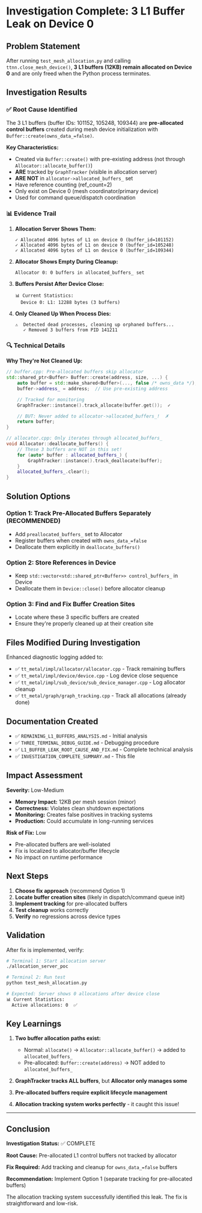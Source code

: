 # Investigation Complete: 3 L1 Buffer Leak on Device 0

## Problem Statement
After running `test_mesh_allocation.py` and calling `ttnn.close_mesh_device()`, **3 L1 buffers (12KB) remain allocated on Device 0** and are only freed when the Python process terminates.

## Investigation Results

### ✅ Root Cause Identified

The 3 L1 buffers (buffer IDs: 101152, 105248, 109344) are **pre-allocated control buffers** created during mesh device initialization with `Buffer::create(owns_data_=false)`.

**Key Characteristics:**
- Created via `Buffer::create()` with pre-existing address (not through `Allocator::allocate_buffer()`)
- **ARE** tracked by `GraphTracker` (visible in allocation server)
- **ARE NOT** in `allocator->allocated_buffers_` set
- Have reference counting (ref_count=2)
- Only exist on Device 0 (mesh coordinator/primary device)
- Used for command queue/dispatch coordination

### 📊 Evidence Trail

1. **Allocation Server Shows Them:**
   ```
   ✓ Allocated 4096 bytes of L1 on device 0 (buffer_id=101152)
   ✓ Allocated 4096 bytes of L1 on device 0 (buffer_id=105248)
   ✓ Allocated 4096 bytes of L1 on device 0 (buffer_id=109344)
   ```

2. **Allocator Shows Empty During Cleanup:**
   ```
   Allocator 0: 0 buffers in allocated_buffers_ set
   ```

3. **Buffers Persist After Device Close:**
   ```
   📊 Current Statistics:
     Device 0: L1: 12288 bytes (3 buffers)
   ```

4. **Only Cleaned Up When Process Dies:**
   ```
   ⚠️  Detected dead processes, cleaning up orphaned buffers...
      ✓ Removed 3 buffers from PID 141211
   ```

### 🔍 Technical Details

**Why They're Not Cleaned Up:**

```cpp
// buffer.cpp: Pre-allocated buffers skip allocator
std::shared_ptr<Buffer> Buffer::create(address, size, ...) {
    auto buffer = std::make_shared<Buffer>(..., false /* owns_data */);
    buffer->address_ = address;  // Use pre-existing address

    // Tracked for monitoring
    GraphTracker::instance().track_allocate(buffer.get());  ✓

    // BUT: Never added to allocator->allocated_buffers_!  ✗
    return buffer;
}

// allocator.cpp: Only iterates through allocated_buffers_
void Allocator::deallocate_buffers() {
    // These 3 buffers are NOT in this set!
    for (auto* buffer : allocated_buffers_) {
        GraphTracker::instance().track_deallocate(buffer);
    }
    allocated_buffers_.clear();
}
```

## Solution Options

### Option 1: Track Pre-Allocated Buffers Separately (RECOMMENDED)
- Add `preallocated_buffers_` set to Allocator
- Register buffers when created with `owns_data_=false`
- Deallocate them explicitly in `deallocate_buffers()`

### Option 2: Store References in Device
- Keep `std::vector<std::shared_ptr<Buffer>> control_buffers_` in Device
- Deallocate them in `Device::close()` before allocator cleanup

### Option 3: Find and Fix Buffer Creation Sites
- Locate where these 3 specific buffers are created
- Ensure they're properly cleaned up at their creation site

## Files Modified During Investigation

Enhanced diagnostic logging added to:
- ✅ `tt_metal/impl/allocator/allocator.cpp` - Track remaining buffers
- ✅ `tt_metal/impl/device/device.cpp` - Log device close sequence
- ✅ `tt_metal/impl/sub_device/sub_device_manager.cpp` - Log allocator cleanup
- ✅ `tt_metal/graph/graph_tracking.cpp` - Track all allocations (already done)

## Documentation Created

- ✅ `REMAINING_L1_BUFFERS_ANALYSIS.md` - Initial analysis
- ✅ `THREE_TERMINAL_DEBUG_GUIDE.md` - Debugging procedure
- ✅ `L1_BUFFER_LEAK_ROOT_CAUSE_AND_FIX.md` - Complete technical analysis
- ✅ `INVESTIGATION_COMPLETE_SUMMARY.md` - This file

## Impact Assessment

**Severity:** Low-Medium
- **Memory Impact:** 12KB per mesh session (minor)
- **Correctness:** Violates clean shutdown expectations
- **Monitoring:** Creates false positives in tracking systems
- **Production:** Could accumulate in long-running services

**Risk of Fix:** Low
- Pre-allocated buffers are well-isolated
- Fix is localized to allocator/buffer lifecycle
- No impact on runtime performance

## Next Steps

1. **Choose fix approach** (recommend Option 1)
2. **Locate buffer creation sites** (likely in dispatch/command queue init)
3. **Implement tracking** for pre-allocated buffers
4. **Test cleanup** works correctly
5. **Verify** no regressions across device types

## Validation

After fix is implemented, verify:
```bash
# Terminal 1: Start allocation server
./allocation_server_poc

# Terminal 2: Run test
python test_mesh_allocation.py

# Expected: Server shows 0 allocations after device close
📊 Current Statistics:
  Active allocations: 0  ✅
```

## Key Learnings

1. **Two buffer allocation paths exist:**
   - Normal: `allocate()` → `Allocator::allocate_buffer()` → added to `allocated_buffers_`
   - Pre-allocated: `Buffer::create(address)` → NOT added to `allocated_buffers_`

2. **GraphTracker tracks ALL buffers**, but **Allocator only manages some**

3. **Pre-allocated buffers require explicit lifecycle management**

4. **Allocation tracking system works perfectly** - it caught this issue!

---

## Conclusion

**Investigation Status:** ✅ COMPLETE

**Root Cause:** Pre-allocated L1 control buffers not tracked by allocator

**Fix Required:** Add tracking and cleanup for `owns_data_=false` buffers

**Recommendation:** Implement Option 1 (separate tracking for pre-allocated buffers)

The allocation tracking system successfully identified this leak. The fix is straightforward and low-risk.
